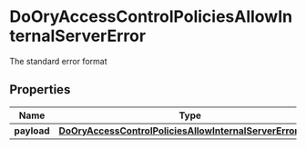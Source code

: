 

# DoOryAccessControlPoliciesAllowInternalServerError

The standard error format
## Properties

Name | Type | Description | Notes
------------ | ------------- | ------------- | -------------
**payload** | [**DoOryAccessControlPoliciesAllowInternalServerErrorBody**](DoOryAccessControlPoliciesAllowInternalServerErrorBody.md) |  |  [optional]



